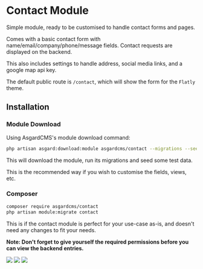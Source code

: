 # Contact Module

Simple module, ready to be customised to handle contact forms and pages.

Comes with a basic contact form with name/email/company/phone/message fields. Contact requests are displayed on the backend.

This also includes settings to handle address, social media links, and a google map api key.

The default public route is `/contact`, which will show the form for the `Flatly` theme.


## Installation

### Module Download

Using AsgardCMS's module download command:

``` bash
php artisan asgard:download:module asgardcms/contact --migrations --seeds
```

This will download the module, run its migrations and seed some test data.

This is the recommended way if you wish to customise the fields, views, etc.

### Composer

``` bash
composer require asgardcms/contact
php artisan module:migrate contact
```

This is if the contact module is perfect for your use-case as-is, and doesn't need any changes to fit your needs.

**Note: Don't forget to give yourself the required permissions before you can view the backend entries.**


![](https://cldup.com/v41guA8CAg-3000x3000.png)
![](https://cldup.com/o-G0mAB4Ge-2000x2000.png)
![](https://cldup.com/uKwiCix0qX-1200x1200.png)
